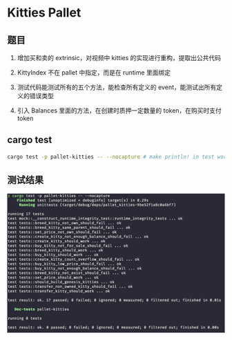 # Kitties Pallet

## 题目

1. 增加买和卖的 extrinsic，对视频中 kitties 的实现进行重构，提取出公共代码

2. KittyIndex 不在 pallet 中指定，而是在 runtime 里面绑定

3. 测试代码能测试所有的五个方法，能检查所有定义的 event，能测试出所有定义的错误类型

4. 引入 Balances 里面的方法，在创建时质押一定数量的 token，在购买时支付 token

## cargo test

```bash
cargo test -p pallet-kitties -- --nocapture # make println! in test works
```
## 测试结果

![pallet_kitties_test](assets/pallet_kitties_test.png)
